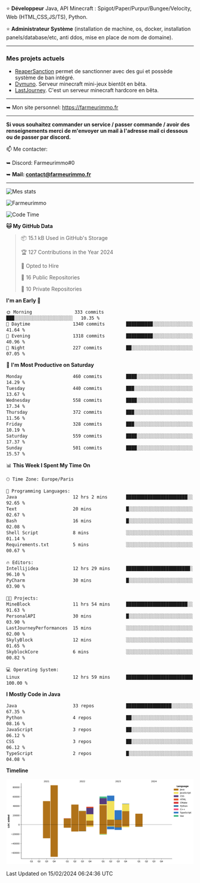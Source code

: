⭐ **Développeur** Java, API Minecraft : Spigot/Paper/Purpur/Bungee/Velocity, Web (HTML,CSS,JS/TS), Python.

⭐ **Administrateur Système** (installation de machine, os, docker, installation panels/database/etc, anti ddos, mise en place de nom de domaine).

---

### Mes projets actuels
- [ReaperSanction](https://www.spigotmc.org/resources/reapersanction.89580/) permet de sanctionner avec des gui et possède système de ban intégré.
- [Dymuno](https://discord.gg/dymuno-community-986460742293282886). Serveur minecraft mini-jeux bientôt en bêta.
- [LastJourney](https://lastjourney.fr). C'est un serveur minecraft hardcore en bêta.

---

➥ Mon site personnel: https://farmeurimmo.fr

---

**Si vous souhaitez commander un service / passer commande / avoir des renseignements merci de m'envoyer un mail à l'adresse mail ci dessous ou de passer par discord.**

📫 Me contacter:
 
   ➥ Discord: Farmeurimmo#0
   
   ➥ **Mail: contact@farmeurimmo.fr**

---

![Mes stats](https://github-readme-stats.farmeurimmo.fr/api?username=Farmeurimmo&count_private=true&show_icons=true&theme=radical)

<img src="https://komarev.com/ghpvc/?username=Farmeurimmo" alt="Farmeurimmo" />

<!--START_SECTION:waka-->
![Code Time](http://img.shields.io/badge/Code%20Time-1%2C174%20hrs%2041%20mins-blue)

**🐱 My GitHub Data** 

> 📦 15.1 kB Used in GitHub's Storage 
 > 
> 🏆 127 Contributions in the Year 2024
 > 
> 💼 Opted to Hire
 > 
> 📜 16 Public Repositories 
 > 
> 🔑 10 Private Repositories 
 > 
**I'm an Early 🐤** 

```text
🌞 Morning                333 commits         ███░░░░░░░░░░░░░░░░░░░░░░   10.35 % 
🌆 Daytime                1340 commits        ██████████░░░░░░░░░░░░░░░   41.64 % 
🌃 Evening                1318 commits        ██████████░░░░░░░░░░░░░░░   40.96 % 
🌙 Night                  227 commits         ██░░░░░░░░░░░░░░░░░░░░░░░   07.05 % 
```
📅 **I'm Most Productive on Saturday** 

```text
Monday                   460 commits         ████░░░░░░░░░░░░░░░░░░░░░   14.29 % 
Tuesday                  440 commits         ███░░░░░░░░░░░░░░░░░░░░░░   13.67 % 
Wednesday                558 commits         ████░░░░░░░░░░░░░░░░░░░░░   17.34 % 
Thursday                 372 commits         ███░░░░░░░░░░░░░░░░░░░░░░   11.56 % 
Friday                   328 commits         ███░░░░░░░░░░░░░░░░░░░░░░   10.19 % 
Saturday                 559 commits         ████░░░░░░░░░░░░░░░░░░░░░   17.37 % 
Sunday                   501 commits         ████░░░░░░░░░░░░░░░░░░░░░   15.57 % 
```


📊 **This Week I Spent My Time On** 

```text
🕑︎ Time Zone: Europe/Paris

💬 Programming Languages: 
Java                     12 hrs 2 mins       ███████████████████████░░   92.65 % 
Text                     20 mins             █░░░░░░░░░░░░░░░░░░░░░░░░   02.67 % 
Bash                     16 mins             █░░░░░░░░░░░░░░░░░░░░░░░░   02.08 % 
Shell Script             8 mins              ░░░░░░░░░░░░░░░░░░░░░░░░░   01.14 % 
Requirements.txt         5 mins              ░░░░░░░░░░░░░░░░░░░░░░░░░   00.67 % 

🔥 Editors: 
Intellijidea             12 hrs 29 mins      ████████████████████████░   96.10 % 
PyCharm                  30 mins             █░░░░░░░░░░░░░░░░░░░░░░░░   03.90 % 

🐱‍💻 Projects: 
MineBlock                11 hrs 54 mins      ███████████████████████░░   91.63 % 
PersonalAPI              30 mins             █░░░░░░░░░░░░░░░░░░░░░░░░   03.90 % 
LastJourneyPerformances  15 mins             ░░░░░░░░░░░░░░░░░░░░░░░░░   02.00 % 
SkylyBlock               12 mins             ░░░░░░░░░░░░░░░░░░░░░░░░░   01.65 % 
SkyblockCore             6 mins              ░░░░░░░░░░░░░░░░░░░░░░░░░   00.82 % 

💻 Operating System: 
Linux                    12 hrs 59 mins      █████████████████████████   100.00 % 
```

**I Mostly Code in Java** 

```text
Java                     33 repos            █████████████████░░░░░░░░   67.35 % 
Python                   4 repos             ██░░░░░░░░░░░░░░░░░░░░░░░   08.16 % 
JavaScript               3 repos             ██░░░░░░░░░░░░░░░░░░░░░░░   06.12 % 
CSS                      3 repos             ██░░░░░░░░░░░░░░░░░░░░░░░   06.12 % 
TypeScript               2 repos             █░░░░░░░░░░░░░░░░░░░░░░░░   04.08 % 
```



**Timeline**

![Lines of Code chart](https://raw.githubusercontent.com/Farmeurimmo/Farmeurimmo/main/assets/bar_graph.png)


 Last Updated on 15/02/2024 06:24:36 UTC
<!--END_SECTION:waka-->
